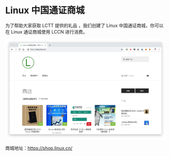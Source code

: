 # Linux 中国通证商城

为了帮助大家获取 LCTT 提供的礼品 ，我们创建了 Linux 中国通证商城，你可以在 Linux 通证商城使用 LCCN 进行消费。

![](../images/store_images/home_page.jpg)



商城地址：https://shop.linux.cn/